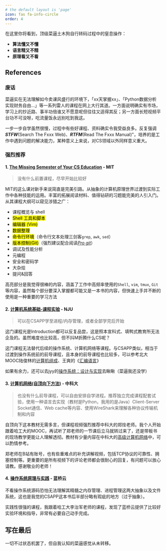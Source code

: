 ```yaml
---
# the default layout is 'page'
icon: fas fa-info-circle
order: 4
---
```


在这里你将看到，顶级菜逼土木狗自行转码过程中的窒息操作：

- **算法懂又不懂**
- **语言精又不精**
- **原理看又不看**

## **References**

### **废话**

菜逼实在无法理解如今卖课风盛行的环境下，「xx天掌握xx」、「Python数据分析实现财务自由...」等一系列雷人的课程在网上大行其道。一方面说明确实有市场，学习上的抄近路、事半功倍谁又不愿意呢但往往又适得其反；另一方面长短视频平台功不可没呀，吃流量饭永远别吃到我这。

一步一步自学虽然很慢，过程中有些好课程、资料确实令我受益良多。反复强调***STFW***(Search The Fxxx Web)、***RTFM***(Read The Fxxx Manual)"，培养的是工作中遇到问题的解决能力，某种意义上来说，对CS领域以外同样意义重大。

### **强烈推荐**

#### **1. [The Missing Semester of Your CS Education](https://missing.csail.mit.edu/) - MIT**

> 没有什么前置课程，尽早开始比较好

MIT的这么课对新手来说简直是完美引路。从抽象的计算机原理世界过渡到实际工作中各种技能的运用。丰富的拓展阅读材料、值得钻研的习题能完美的人引入门。从其课程大纲可以窥见涉猎之广：

- 课程概览与 shell
- <mark>Shell 工具和脚本</mark>
- <mark>编辑器 (Vim)</mark>
- <mark>数据整理</mark>
- <mark>命令行环境</mark>（命令行文本处理三剑客`grep`, `awk`, `sed`）
- <mark>版本控制(Git)</mark>（强烈建议配合阅读[*Pro git*](https://www.progit.cn/)）
- 调试及性能分析
- 元编程
- 安全和密码学
- 大杂烩
- 提问&回答

高亮部分是我觉得很棒的内容，涵盖了工作中高频率使用的`Shell`, `vim`, `tmux`, `Git`等内容，虽然每个部分要深入掌握都可能又是一本书的内容，但快速上手并不断的使用是一种重要的学习方法

#### **2. [计算机系统基础-课程实验](https://nju-projectn.github.io/ics-pa-gitbook/ics2022/index.html) - NJU**

> 可以在CSAPP学至进程/内存管理，或者全部学完后开始


这门课程光是Introduction都可以反复品尝，这是照本宣科式、填鸭式教育所无法企及的。虽然难度也比较高，但不抖M折腾什么CS呢？

这门课程无法替代后续的操作系统、计算机网络等课程。与CSAPP类似，相当于过渡到操作系统前的前导课程，且本身的前导课程也比较多，可以参考北大MOOC陆俊林的[计算机组成](https://www.bilibili.com/video/BV1VE411o7nx/)、王爽的《[汇编语言](<https://www.bilibili.com/video/BV1Wu411B72F/>)》

如果有余力，还可以去jyy的[操作系统：设计与实现](http://jyywiki.cn/OS/2023/)去瞅瞅（菜逼我还没学）

#### **3. [计算机网络(自顶向下方法)](https://www.bilibili.com/video/BV1JV411t7ow/?vd_source=3f2525fc019d28d1faf34337eb6690c4) - 中科大**

> 也没有什么前导课程，可以自由安排自学进程。推荐独立完成课程配套试验，使用一种语言去实现（教材是Python，我用的是Java）Client-Server Socket通信、Web cache等内容、使用WireShark来理解各种协议传输机制和内容

自顶向下这本教材无需多言，但课程视频强烈推荐中科大的郑烇老师。我个人开始跟着哈工大的MOOC，再试听了郑老师的一节课后立马就转过来了，还是带板书的现场教学更能让人理解透彻。教材有少量内容在中科大的[高级计算机网络](https://www.bilibili.com/video/BV1BL4y1J7vh/)中，可以酌情参考。

郑老师在B站有账号，也有些重难点的补充讲解视频，包括TCP协议的可靠性、拥塞控制等。更重要的是所有视频下的评论老师都会很耐心的回复，有问题可以放心请教。感谢敬业的老师！

#### **4. [操作系统原理与实践](https://www.lanqiao.cn/courses/115) - 蓝桥云**

不看操作系统源码恐怕无法理解其精髓之内存管理、进程管理这两大抽象以及文件系统，这也是我觉的CSAPP这本书后半部分略有瑕疵的地方（过于抽象）。

实践性很强的课程，我跟着哈工大李治军老师的课程，发现了蓝桥云提供了比较好实验环境和指导，非常有必要自己动手完成。

## **写在最后**

一切不过状态机罢了，但自我认知的菜逼感觉从未转移。
